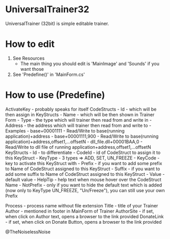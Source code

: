 # UniversalTrainer32
UniversalTrainer (32bit) is simple editable trainer.

# How to edit
1. See Resources
	- The main thing you should edit is 'MainImage' and 'Sounds' if you want those
2. See 'Predefine()' in 'MainForm.cs'

# How to use (Predefine)
ActivateKey - probably speaks for itself
CodeStructs
	- Id - which will be then assign in KeyStructs
	- Name - which will be then shown in Trainer Form
	- Type - the type which will trainer then read from and write in
	- Address - the address which will trainer then read from and write to
		- Examples
			- base+00001111 - Read/Write to base(running application)+address
			- base+00001111,900 - Read/Write to base(running application)+address,offset1,...offsetN
			- dll_file.dll+00001BAA,0 - Read/Write to dll file of running application+address,offset1,...offsetN
KeyStructs
	- Id - to differentiate
	- CodeId - id of CodeStruct to assign it to this KeyStruct
	- KeyType - 3 types => ADD, SET, UN_FREEZE
	- KeyCode - key to activate this KeyStruct with
	- Prefix - if you want to add some prefix to Name of CodeStruct assigned to this KeyStruct
	- Suffix - if you want to add some suffix to Name of CodeStruct assigned to this KeyStruct
	- Value - default value
	- HelpTip - help text when mouse hover over the CodeStruct Name
	- NotPrefix - only if you want to hide the default text which is added (now only to KeyType UN_FREEZE, "Un/Freeze"), you can still use your own Prefix

Process - process name without file extension
Title - title of your Trainer
Author - mentioned in footer in MainForm of Trainer
AuthorSite - if set, when click on Author text, opens a browser to the link provided
DonateLink - if set, when click on Donate Button, opens a browser to the link provided

@TheNoiselessNoise
